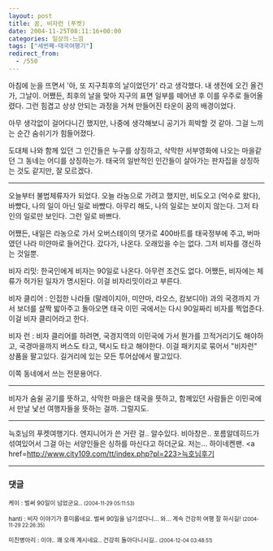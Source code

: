 ```yaml
---
layout: post
title: 꿈, 비자런 (푸켓)
date: 2004-11-25T08:11:16+00:00
categories: 일상의-느낌
tags: ["세번째-태국여행기"]
redirect_from:
  - /550
---
```


아침에 눈을 뜨면서 '아, 또 지구최후의 날이었던가' 라고 생각했다. 내 생전에 오긴 올건가, 그날이. 어쨌든, 최후의 날을 맞아 지구의 표면 일부를 떼어낸 후 이를 우주로 들어올렸다. 그런 힘겹고 상상 안되는 과정을 거쳐 만들어진 타운이 꿈의 배경이었다.

아무 생각없이 걸어다니긴 했지만, 나중에 생각해보니 공기가 희박할 것 같아. 그걸 느끼는 순간 숨쉬기가 힘들어졌다.

도대체 나와 함께 있던 그 인간들은 누구를 상징하고, 삭막한 서부영화에 나오는 마을같던 그 동네는 어디를 상징하는가. 태국의 일반적인 인간들이 살아가는 판자집을 상징하는 것도 같지만, 잘 모르겠다.

---

오늘부터 불법체류자가 되었다. 오늘 라농으로 가려고 했지만, 비도오고 (억수로 왔다), 바빴다, 나의 일이 아닌 일로 바빴다. 아무리 해도, 나의 일로는 보이지 않는다. 그저 타인의 일로만 보인다. 그런 일로 바쁘다.

어쨌든, 내일은 라농으로 가서 오버스테이의 댓가로 400바트를 태국정부에 주고, 버마였던 나라 미얀마로 들어간다. 갔다가, 나온다. 오래있을 수는 없다. 그저 비자를 갱신하는 것일뿐.

비자 리밋: 한국인에게 비자는 90일로 나온다. 아무런 조건도 없다. 어쨌든, 비자에는 체류가 허가된 일자가 명시된다. 이걸 비자리밋이라고 부른다.

비자 클리어 : 인접한 나라들 (말레이지아, 미얀마, 라오스, 캄보디아) 과의 국경까지 가서 보더를 살짝 밟아주고 돌아오면 태국 이민 국에서는 다시 90일짜리 비자를 찍업준다. 이걸 비자 클리어라고 한다.

비자 런 : 비자 클리어를 하려면, 국경지역의 이민국에 가서 뭔가를 끄적거리기도 해야하고, 국경마을까지 버스도 타고, 택시도 타고 해야한다. 이걸 패키지로 묶어서 "비자런" 상품을 팔고있다. 길거리에 있는 모든 투어샵에서 팔고있다.

이쪽 동네에서 쓰는 전문용어다.

---

비자가 숨쉴 공기를 뜻하고, 삭막한 마을은 태국을 뜻하고, 함께있던 사람들은 이민국에서 만날 낯선 여행자들을 뜻하는 걸까. 그럴지도.

---

늑호님의 푸켓여행기다. 엔지니어가 쓴 거란 걸.. 알수있다. 비아창은.. 포름알데히드가 섞여있어서 그걸 아는 서양인들은 싱하를 마신다고 하더군요. 저는... 하이네켄팬. <a href=http://www.city109.com/tt/index.php?pl=223>늑호님후기</a>

* * *

### 댓글



<!--- cmt:920 --->
<!--- mail: --->
<!--- parent:0 --->

<small class=comment>케이 : 벌써 90일이 넘었군요.. <small>(2004-11-29 05:11:53)</small></small>


<!--- cmt:921 --->
<!--- mail: --->
<!--- parent:0 --->

<small class=comment>hanti : 비자 이야기가 흥미롭네요. 벌써 90일을 넘기셨다니... 와... 계속 건강히 여행 잘 하시길! <small>(2004-11-29 22:26:35)</small></small>


<!--- cmt:922 --->
<!--- mail: --->
<!--- parent:0 --->

<small class=comment>미친병아리 : 이야.. 꽤 오래 계시네요.. 건강히 돌아다니시길.. <small>(2004-12-04 03:48:51)</small></small>

